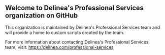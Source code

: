 ## Welcome to Delinea's Professional Services organization on GitHub

This organization is maintained by Delinea's Professional Services team and will provide a home to custom scripts created by the team.


For more information about contacting Delinea's Professional Services team, visit: https://delinea.com/professional-services
